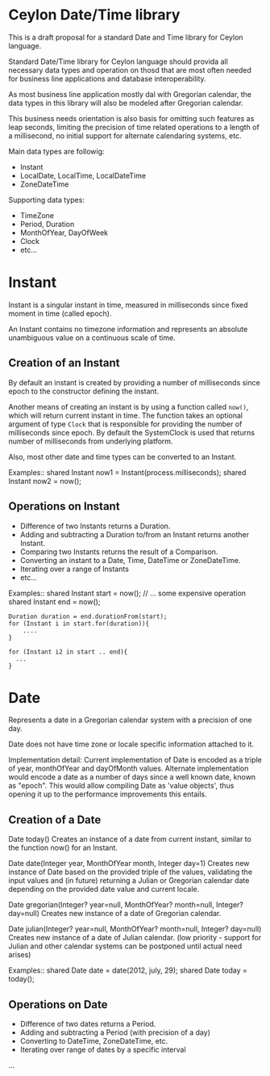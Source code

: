 
Ceylon Date/Time library
========================


This is a draft proposal for a standard Date and Time library for Ceylon language.

Standard Date/Time library for Ceylon language should provida all necessary data types and operation on thosd that are most often needed for business line applications and database interoperability. 

As most business line application mostly dal with Gregorian calendar, the data types in this library will also be modeled after Gregorian calendar. 

This business needs orientation is also basis for omitting such features as leap seconds, limiting the precision of time related operations to a length of a millisecond, no initial support for alternate calendaring systems, etc.

Main data types are followig:
- Instant
- LocalDate, LocalTime, LocalDateTime
- ZoneDateTime

Supporting data types:
- TimeZone
- Period, Duration
- MonthOfYear, DayOfWeek
- Clock
- etc...


Instant
=======

Instant is a singular instant in time, measured in milliseconds since fixed moment in time (called epoch).

An Instant contains no timezone information and represents an absolute unambiguous value on a continuous scale of time.


Creation of an Instant
----------------------

By default an instant is created by providing a number of milliseconds since epoch to the constructor defining the instant.

Another means of creating an instant is by using a function called `now()`, which will return current instant in time. The function takes an optional argument of type `Clock` that is responsible for providing the number of milliseconds since epoch. By default the SystemClock is used that returns number of milliseconds from underlying platform.

Also, most other date and time types can be converted to an Instant.

Examples::
    shared Instant now1 = Instant(process.milliseconds);
    shared Instant now2 = now();


Operations on Instant
---------------------

- Difference of two Instants returns a Duration.
- Adding and subtracting a Duration to/from an Instant returns another Instant.
- Comparing two Instants returns the result of a Comparison.
- Converting an instant to a Date, Time, DateTime or ZoneDateTime.
- Iterating over a range of Instants
- etc...

Examples::
    shared Instant start = now();
    // ... some expensive operation
    shared Instant end = now();
    
    Duration duration = end.durationFrom(start);
    for (Instant i in start.for(duration)){
        ....
    }
    
    for (Instant i2 in start .. end){
      ...
    }
    

Date
====

Represents a date in a Gregorian calendar system with a precision of one day.

Date does not have time zone or locale specific information attached to it.

Implementation detail:
    Current implementation of Date is encoded as a triple of year, monthOfYear and dayOfMonth values.
    Alternate implementation would encode a date as a number of days since a well known date, known as "epoch".
    This would allow compiling Date as 'value objects', thus opening it up to the performance improvements this entails.


Creation of a Date
------------------

Date today()
   Creates an instance of a date from current instant, similar to the function now() for an Instant.

Date date(Integer year, MonthOfYear month, Integer day=1)
    Creates new instance of Date based on the provided triple of the values, validating the input values and (in future) returning a Julian or Gregorian calendar date depending on the provided date value and current locale.

Date gregorian(Integer? year=null, MonthOfYear? month=null, Integer? day=null)
    Creates new instance of a date of Gregorian calendar.

Date julian(Integer? year=null, MonthOfYear? month=null, Integer? day=null)
    Creates new instance of a date of Julian calendar.
    (low priority - support for Julian and other calendar systems can be postponed until actual need arises)


Examples::
    shared Date date = date(2012, july, 29);
    shared Date today = today();


Operations on Date
------------------

- Difference of two dates returns a Period.
- Adding and subtracting a Period (with precision of a day)
- Converting to DateTime, ZoneDateTime, etc.
- Iterating over range of dates by a specific interval

...


